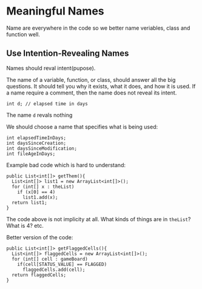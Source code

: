 # Meaningful Names
Name are everywhere in the code so we better name veriables, class and function well.

## Use Intention-Revealing Names
Names should reval intent(pupose).

The name of a variable, function, or class, should answer all the big questions. It should tell you why it exists, what it does, and how it is used.
If a name require a comment, then the name does not reveal its intent.

```
int d; // elapsed time in days
```

The name `d` revals nothing

We should choose a name that specifies what is being used:

```
int elapsedTimeInDays;
int daysSinceCreation;
int daysSinceModification;
int fileAgeInDays;
```

Example bad code which is hard to understand:

```
public List<int[]> getThem(){
  List<int[]> list1 = new ArrayList<int[]>();
  for (int[] x : theList)
    if (x[0] == 4)
      list1.add(x);
  return list1;
}
```

The code above is not implicity at all. What kinds of things are in `theList`? What is 4? etc.

Better version of the code:

```
public List<int[]> getFlaggedCells(){
  List<int[]> flaggedCells = new ArrayList<int[]>();
  for (int[] cell : gameBoard)
    if(cell[STATUS_VALUE] == FLAGGED)
      flaggedCells.add(cell);
  return flaggedCells;
}
```


